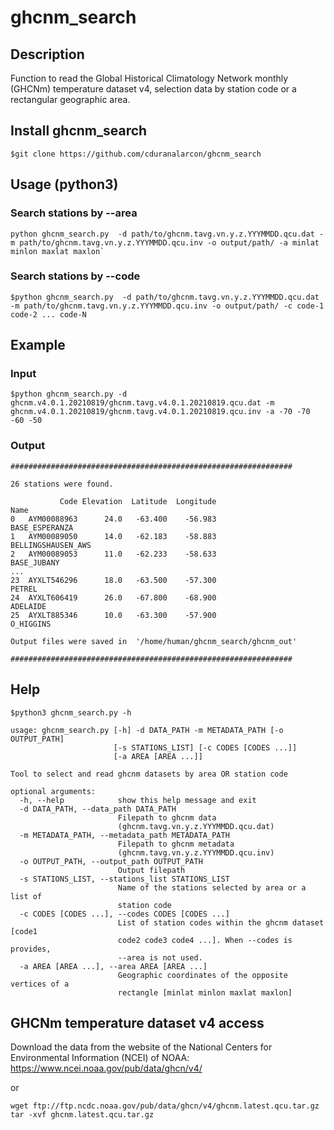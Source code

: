 # ghcnm_search

## Description

Function to read the Global Historical Climatology Network monthly (GHCNm) temperature dataset v4, selection data by station code or a rectangular geographic area. 

## Install ghcnm_search

```
$git clone https://github.com/cduranalarcon/ghcnm_search
```

## Usage (python3)

###  Search stations by --area

```
python ghcnm_search.py  -d path/to/ghcnm.tavg.vn.y.z.YYYMMDD.qcu.dat -m path/to/ghcnm.tavg.vn.y.z.YYYMMDD.qcu.inv -o output/path/ -a minlat minlon maxlat maxlon` 
```
###  Search stations by --code

```
$python ghcnm_search.py  -d path/to/ghcnm.tavg.vn.y.z.YYYMMDD.qcu.dat -m path/to/ghcnm.tavg.vn.y.z.YYYMMDD.qcu.inv -o output/path/ -c code-1 code-2 ... code-N
```
## Example

### Input

```
$python ghcnm_search.py -d ghcnm.v4.0.1.20210819/ghcnm.tavg.v4.0.1.20210819.qcu.dat -m ghcnm.v4.0.1.20210819/ghcnm.tavg.v4.0.1.20210819.qcu.inv -a -70 -70 -60 -50
```

### Output
```
###############################################################

26 stations were found.

           Code Elevation  Latitude  Longitude                         Name
0   AYM00088963      24.0   -63.400    -56.983               BASE_ESPERANZA
1   AYM00089050      14.0   -62.183    -58.883           BELLINGSHAUSEN_AWS
2   AYM00089053      11.0   -62.233    -58.633                  BASE_JUBANY
...
23  AYXLT546296      18.0   -63.500    -57.300                       PETREL
24  AYXLT606419      26.0   -67.800    -68.900                     ADELAIDE
25  AYXLT885346      10.0   -63.300    -57.900                    O_HIGGINS

Output files were saved in  '/home/human/ghcnm_search/ghcnm_out'

###############################################################
```
## Help

```
$python3 ghcnm_search.py -h
```
```
usage: ghcnm_search.py [-h] -d DATA_PATH -m METADATA_PATH [-o OUTPUT_PATH]
                       [-s STATIONS_LIST] [-c CODES [CODES ...]]
                       [-a AREA [AREA ...]]

Tool to select and read ghcnm datasets by area OR station code

optional arguments:
  -h, --help            show this help message and exit
  -d DATA_PATH, --data_path DATA_PATH
                        Filepath to ghcnm data
                        (ghcnm.tavg.vn.y.z.YYYMMDD.qcu.dat)
  -m METADATA_PATH, --metadata_path METADATA_PATH
                        Filepath to ghcnm metadata
                        (ghcnm.tavg.vn.y.z.YYYMMDD.qcu.inv)
  -o OUTPUT_PATH, --output_path OUTPUT_PATH
                        Output filepath
  -s STATIONS_LIST, --stations_list STATIONS_LIST
                        Name of the stations selected by area or a list of
                        station code
  -c CODES [CODES ...], --codes CODES [CODES ...]
                        List of station codes within the ghcnm dataset [code1
                        code2 code3 code4 ...]. When --codes is provides,
                        --area is not used.
  -a AREA [AREA ...], --area AREA [AREA ...]
                        Geographic coordinates of the opposite vertices of a
                        rectangle [minlat minlon maxlat maxlon]
```
## GHCNm temperature dataset v4 access

Download the data from the website of the National Centers for Environmental Information (NCEI) of NOAA: https://www.ncei.noaa.gov/pub/data/ghcn/v4/

or 

```
wget ftp://ftp.ncdc.noaa.gov/pub/data/ghcn/v4/ghcnm.latest.qcu.tar.gz
tar -xvf ghcnm.latest.qcu.tar.gz
```
